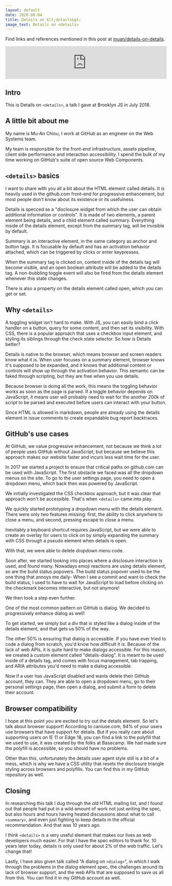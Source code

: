 ```yaml
---
layout: default
date: 2020-08-04
title: Details on &lt;details&gt;
image_text: Details on <details>
---
```


Find links and references mentioned in this post at [muan/details-on-details](https://github.com/muan/details-on-details).

<iframe src="https://anchor.fm/muan/embed/episodes/Details-on-details-English-ehlu8i/a-a2s4pnu" height="102px" width="100%" frameborder="0" scrolling="no"></iframe>

## Intro

This is Details on `<details>`, a talk I gave at Brooklyn JS in July 2018.

## A little bit about me

My name is Mu-An Chiou, I work at GitHub as an engineer on the Web Systems team.

My team is responsible for the front-end infrastructure, assets pipeline, client side performance and interaction accessibility. I spend the bulk of my time working on GitHub's suite of open source Web Components.

## `<details>` basics

I want to share with you all a bit about the HTML element called details. It is heavily used in the github.com front-end for progressive enhancement, but most people don't know about its existence or its usefulness.

Details is specced as a "disclosure widget from which the user can obtain additional information or controls". It is made of two elements, a parent element being details, and a child element called summary. Everything inside of the details element, except from the summary tag, will be invisible by default.

Summary is an interactive element, in the same category as anchor and button tags. It is focusable by default and has an activation behavior attached, which can be triggered by clicks or enter keypresses.

When the summary tag is clicked on, content inside of the details tag will become visible, and an open boolean attribute will be added to the details tag. A non-bubbling toggle event will also be fired from the details element whenever this state changes.

There is also a property on the details element called open, which you can get or set.

## Why `<details>`

A toggling widget isn't hard to make. With JS, you can easily bind a click handler on a button, query for some content, and then set its visibility. With CSS, there is a popular approach that uses a checkbox input element, and styling its siblings through the check state selector. So how is Details better?

Details is native to the browser, which means browser and screen readers know what it is. When user focuses on a summary element, browser knows it's supposed to be expanded, and it knows that additional content or controls will show up through the activation behavior. This semantic can be faked through scripting, but they are free when you use details.

Because browser is doing all the work, this means the toggling behavior works as soon as the page is parsed. If a toggle behavior depends on JavaScript, it means user will probably need to wait for the another 200k of script to be parsed and executed before users can interact with your button.

Since HTML is allowed in markdown, people are already using the details element in issue comments to create expandable bug report backtraces.

## GitHub's use cases

At GitHub, we value progressive enhancement, not because we think a lot of people uses GitHub without JavaScript, but because we believe this approach makes our website faster and incurs less wait time for the user.

In 2017 we started a project to ensure that critical paths on github.com can be used with JavaScript. The first obstacle we faced was all the dropdown menus on the site. To go to the user settings page, you need to open a dropdown menu, which back then was powered by JavaScript.

We initially investigated the CSS checkbox approach, but it was clear that approach won't be accessible. That's when `<details>` came into play.

We quickly started prototyping a dropdown menu with the details element. There were only two features missing: first, the ability to click anywhere to close a menu, and second, pressing escape to close a menu.

Inevitably a keyboard shortcut requires JavaScript, but we were able to create an overlay for users to click on by simply expanding the summary with CSS through a pseudo element when details is open.

With that, we were able to delete dropdown menu code.

Soon after, we started looking into places where a disclosure interaction is used, and found many. Nowadays emoji reactions are using details element, so are the build status popovers. The build status popover used to be the one thing that annoys me daily- When I see a commit and want to check the build status, I used to have to wait for JavaScript to load before clicking on the checkmark becomes interactive, but not anymore!

We then took a step even further.

One of the most common pattern on GitHub is dialog. We decided to progressively enhance dialog as well!

To get started, we simply but a div that is styled like a dialog inside of the details element, and that gets us 50% of the way.

The other 50% is ensuring that dialog is accessible. If you have ever tried to code a dialog from scratch, you'd know how difficult it is. Because of the lack of web APIs, it is quite hard to make dialogs accessible. For this reason, we created a custom element called "details-dialog". It is meant to be used inside of a details tag, and comes with focus management, tab trapping, and ARIA attributes you'd need to make a dialog accessible.

Now if a user has JavaScript disabled and wants delete their GitHub account, they can. They are able to open a dropdown menu, go to their personal settings page, then open a dialog, and submit a form to delete their account.

## Browser compatibility

I hope at this point you are excited to try out the details element. So let's talk about browser support! According to caniuse.com, 94% of your users use browsers that have support for details. But if you really care about supporting users on IE 11 or Edge 18, you can find a link to the polyfill that we used to use, it was created by the folks at Basecamp. We had made sure the polyfill is accessible, so you should have no problems.

Other than this, unfortunately the details user agent style still is a bit of a mess, which is why we have a CSS utility that resets the disclosure triangle styling across browsers and polyfills. You can find this in my GitHub repository as well.

## Closing

In researching this talk I dug through the old HTML mailing list, and I found out that people had put in a wild amount of work not just writing the spec, but also hours and hours having heated discussions about what to call `<summary>`, and even just fighting to keep details in the official recommendation. And that was 10 years ago.

I think `<details>` is a very useful element that makes our lives as web developers much easier. For that I have the spec editors to thank for. 10 years later today, details is only used for about 2% of the web traffic. Let's change that!

Lastly, I have also given talk called "A dialog on `<dialog>`", in which I walk through the problems in the dialog element spec, the challenges around its lack of browser support, and the web APIs that are supposed to save us all from this. You can find it in my GitHub account as well.
